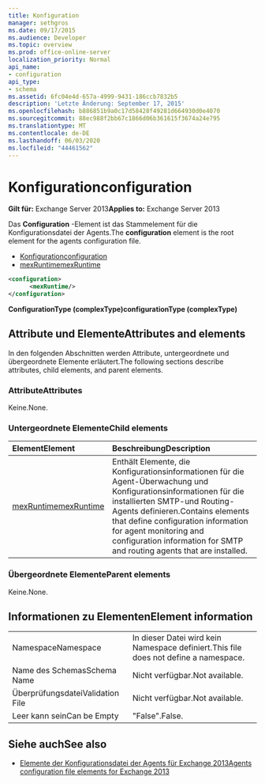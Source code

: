 ```yaml
---
title: Konfiguration
manager: sethgros
ms.date: 09/17/2015
ms.audience: Developer
ms.topic: overview
ms.prod: office-online-server
localization_priority: Normal
api_name:
- configuration
api_type:
- schema
ms.assetid: 6fc04e4d-657a-4999-9431-186ccb7832b5
description: 'Letzte Änderung: September 17, 2015'
ms.openlocfilehash: b886851b9a0c17d58428f49281d664930d0e4070
ms.sourcegitcommit: 88ec988f2bb67c1866d06b361615f3674a24e795
ms.translationtype: MT
ms.contentlocale: de-DE
ms.lasthandoff: 06/03/2020
ms.locfileid: "44461562"
---
```

# <a name="configuration"></a><span data-ttu-id="04fb5-103">Konfiguration</span><span class="sxs-lookup"><span data-stu-id="04fb5-103">configuration</span></span>
  
<span data-ttu-id="04fb5-104">**Gilt für:** Exchange Server 2013</span><span class="sxs-lookup"><span data-stu-id="04fb5-104">**Applies to:** Exchange Server 2013</span></span>
  
<span data-ttu-id="04fb5-105">Das **Configuration** -Element ist das Stammelement für die Konfigurationsdatei der Agents.</span><span class="sxs-lookup"><span data-stu-id="04fb5-105">The **configuration** element is the root element for the agents configuration file.</span></span> 
  
- [<span data-ttu-id="04fb5-106">Konfiguration</span><span class="sxs-lookup"><span data-stu-id="04fb5-106">configuration</span></span>](configuration.md) 
- [<span data-ttu-id="04fb5-107">mexRuntime</span><span class="sxs-lookup"><span data-stu-id="04fb5-107">mexRuntime</span></span>](mexruntime.md)
  
```XML
<configuration>
      <mexRuntime/>
</configuration>
```

<span data-ttu-id="04fb5-108">**ConfigurationType (complexType)**</span><span class="sxs-lookup"><span data-stu-id="04fb5-108">**configurationType (complexType)**</span></span>

## <a name="attributes-and-elements"></a><span data-ttu-id="04fb5-109">Attribute und Elemente</span><span class="sxs-lookup"><span data-stu-id="04fb5-109">Attributes and elements</span></span>

<span data-ttu-id="04fb5-110">In den folgenden Abschnitten werden Attribute, untergeordnete und übergeordnete Elemente erläutert.</span><span class="sxs-lookup"><span data-stu-id="04fb5-110">The following sections describe attributes, child elements, and parent elements.</span></span>
  
### <a name="attributes"></a><span data-ttu-id="04fb5-111">Attribute</span><span class="sxs-lookup"><span data-stu-id="04fb5-111">Attributes</span></span>

<span data-ttu-id="04fb5-112">Keine.</span><span class="sxs-lookup"><span data-stu-id="04fb5-112">None.</span></span>
  
### <a name="child-elements"></a><span data-ttu-id="04fb5-113">Untergeordnete Elemente</span><span class="sxs-lookup"><span data-stu-id="04fb5-113">Child elements</span></span>

|<span data-ttu-id="04fb5-114">**Element**</span><span class="sxs-lookup"><span data-stu-id="04fb5-114">**Element**</span></span>|<span data-ttu-id="04fb5-115">**Beschreibung**</span><span class="sxs-lookup"><span data-stu-id="04fb5-115">**Description**</span></span>|
|:-----|:-----|
|[<span data-ttu-id="04fb5-116">mexRuntime</span><span class="sxs-lookup"><span data-stu-id="04fb5-116">mexRuntime</span></span>](mexruntime.md) <br/> |<span data-ttu-id="04fb5-117">Enthält Elemente, die Konfigurationsinformationen für die Agent-Überwachung und Konfigurationsinformationen für die installierten SMTP-und Routing-Agents definieren.</span><span class="sxs-lookup"><span data-stu-id="04fb5-117">Contains elements that define configuration information for agent monitoring and configuration information for SMTP and routing agents that are installed.</span></span>  <br/> |
   
### <a name="parent-elements"></a><span data-ttu-id="04fb5-118">Übergeordnete Elemente</span><span class="sxs-lookup"><span data-stu-id="04fb5-118">Parent elements</span></span>

<span data-ttu-id="04fb5-119">Keine.</span><span class="sxs-lookup"><span data-stu-id="04fb5-119">None.</span></span>
  
## <a name="element-information"></a><span data-ttu-id="04fb5-120">Informationen zu Elementen</span><span class="sxs-lookup"><span data-stu-id="04fb5-120">Element information</span></span>

|||
|:-----|:-----|
|<span data-ttu-id="04fb5-121">Namespace</span><span class="sxs-lookup"><span data-stu-id="04fb5-121">Namespace</span></span>  <br/> |<span data-ttu-id="04fb5-122">In dieser Datei wird kein Namespace definiert.</span><span class="sxs-lookup"><span data-stu-id="04fb5-122">This file does not define a namespace.</span></span>  <br/> |
|<span data-ttu-id="04fb5-123">Name des Schemas</span><span class="sxs-lookup"><span data-stu-id="04fb5-123">Schema Name</span></span>  <br/> |<span data-ttu-id="04fb5-124">Nicht verfügbar.</span><span class="sxs-lookup"><span data-stu-id="04fb5-124">Not available.</span></span>  <br/> |
|<span data-ttu-id="04fb5-125">Überprüfungsdatei</span><span class="sxs-lookup"><span data-stu-id="04fb5-125">Validation File</span></span>  <br/> |<span data-ttu-id="04fb5-126">Nicht verfügbar.</span><span class="sxs-lookup"><span data-stu-id="04fb5-126">Not available.</span></span>  <br/> |
|<span data-ttu-id="04fb5-127">Leer kann sein</span><span class="sxs-lookup"><span data-stu-id="04fb5-127">Can be Empty</span></span>  <br/> |<span data-ttu-id="04fb5-128">"False".</span><span class="sxs-lookup"><span data-stu-id="04fb5-128">False.</span></span>  <br/> |
   
## <a name="see-also"></a><span data-ttu-id="04fb5-129">Siehe auch</span><span class="sxs-lookup"><span data-stu-id="04fb5-129">See also</span></span>

- [<span data-ttu-id="04fb5-130">Elemente der Konfigurationsdatei der Agents für Exchange 2013</span><span class="sxs-lookup"><span data-stu-id="04fb5-130">Agents configuration file elements for Exchange 2013</span></span>](agents-configuration-file-elements-for-exchange-2013.md)

